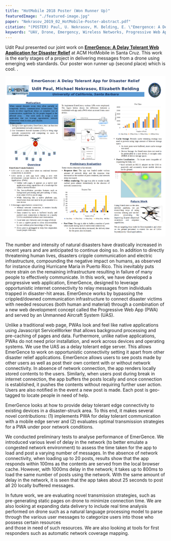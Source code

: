 ```yaml
---
title: "HotMobile 2018 Poster (Won Runner Up)"
featuredImage: "./featured-image.jpg" 
paper: "Nekrasov_2019_02_HotMobile-Poster-abstract.pdf"
citation: "(POSTER) Paul, U. Nekrasov, M. Belding, E. \"Emergence: A Delay Tolerant Web Application for Disaster Relief.\" HotMobile. 2019."
keywords: "UAV, Drone, Emergency, Wireless Networks, Progressive Web App"
---
```


Udit Paul presented our joint work on **[EmerGence: A Delay Tolerant Web Application for Disaster Relief](/papers/Nekrasov_2019_02_HotMobile-Poster-abstract.pdf)** at ACM HotMobile in Santa Cruz. This work is the early stages of a project in delivering messages from a drone using emerging web standards. Our poster won runner up (second place) which is cool.
.

<div class="img-left">
  <a href="/papers/Nekrasov_2019_02_HotMobile-Poster.pdf"><img src="poster.png" alt="EmerGence: A Delay Tolerant Web Application for Disaster Relief" /></a>
</div>


The number and intensity of natural disasters have drastically increased in recent years and are anticipated to continue doing so. In addition to directly threatening human lives, disasters cripple communication and electric infrastructure, compounding the negative impact on humans, as observed for instance during Hurricane Maria in Puerto Rico. This inevitably puts more strain on the remaining infrastructure resulting in failure of many people to effectively communicate. In this work, we have developed a progressive web application, EmerGence, designed to leverage opportunistic internet connectivity to relay messages from individuals trapped in disaster-hit areas. EmerGence works by bypassing the crippled/downed communication infrastructure to connect disaster victims with needed resources (both human and material) through a combination of a new web development concept called the Progressive Web App (PWA) and served by an Unmanned Aircraft System (UAS).


Unlike a traditional web page, PWAs look and feel like native applications using Javascript ServiceWorker that allows background processing and pre-caching of pages and data. Furthermore, unlike native applications, PWAs do not need prior installation, and work across devices and operating systems. We use the UAS as a delay tolerant edge server. This allows EmerGence to work on opportunistic connectivity setting it apart from other disaster relief applications.  EmerGence allows users to see posts made by other users as well as post their own content with or without network connectivity. In absence of network connection, the app renders locally stored contents to the users. Similarly, when users post during break in internet connection, the app buffers the posts locally and once connection is established, it pushes the contents without requiring further user action. Users are also notified in the event a new post is made. Each post is geo-tagged to locate people in need of help.  

EmerGence looks at how to provide delay tolerant edge connectivity to existing devices in a disaster-struck area.  To this end, it makes several novel contributions: (1) implements PWA for delay tolerant communication with a mobile edge server and (2) evaluates optimal transmission strategies for a PWA under poor network conditions.

We conducted preliminary tests to analyse performance of EmerGence. We introduced various level of delay in the network (to better emulate a congested network environment) to assess the time taken for the app to load and post a varying number of messages. In the absence of network connectivity, when loading up to 20 posts, results show that the app responds within 100ms as the contents are served from the local browser cache. However, with 1000ms delay in the network; it takes up to 800ms to load the same number of posts using the network. With the same amount of delay in the network, it is seen that the app takes about 25 seconds to post all 20 locally buffered messages.

In future work, we are evaluating novel transmission strategies, such as pre-generating static pages on drone to minimize connection time. We are also looking at expanding data delivery to include real time analysis performed on drone such as a natural language processing model to parse through the various user messages to categorize users into those who possess certain resources  
and those in need of such resources. We are also looking at tools for first responders such as automatic network coverage mapping.
